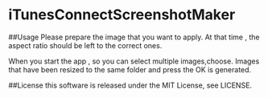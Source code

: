# iTunesConnectScreenshotMaker

##Usage
Please prepare the image that you want to apply.
At that time , the aspect ratio should be left to the correct ones.

When you start the app , so you can select multiple images,choose.
Images that have been resized to the same folder and press the OK is generated.

##License
this software is released under the MIT License, see LICENSE.
